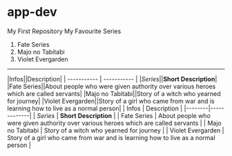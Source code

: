 # app-dev
My First Repository
My Favourite Series
1. Fate Series
2. Majo no Tabitabi
3. Violet Evergarden
---
|Infos||Description|
| ----------- | ----------- |
|*Series*||**Short Description**|
|Fate Series||About people who were given authority over various heroes which are called servants|
|Majo no Tabitabi||Story of a witch who yearned for journey|
|Violet Evergarden||Story of a girl who came from war and is learning how to live as a normal person|
| Infos | Description |
|--------|-------------|
| *Series* | **Short Description** |
| Fate Series | About people who were given authority over various heroes which are called servants |
| Majo no Tabitabi | Story of a witch who yearned for journey |
| Violet Evergarden | Story of a girl who came from war and is learning how to live as a normal person |
